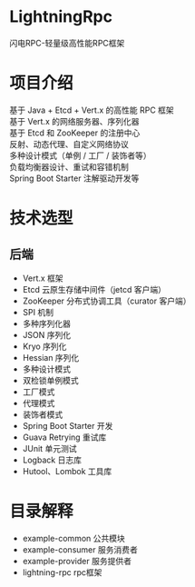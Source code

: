 # LightningRpc
闪电RPC-轻量级高性能RPC框架

# 项目介绍
基于 Java + Etcd + Vert.x 的高性能 RPC 框架  
基于 Vert.x 的网络服务器、序列化器  
基于 Etcd 和 ZooKeeper 的注册中心  
反射、动态代理、自定义网络协议  
多种设计模式（单例 / 工厂 / 装饰者等）  
负载均衡器设计、重试和容错机制  
Spring Boot Starter 注解驱动开发等  

# 技术选型
## 后端
* Vert.x 框架
* Etcd 云原生存储中间件（jetcd 客户端）
* ZooKeeper 分布式协调工具（curator 客户端）
* SPI 机制
* 多种序列化器
* JSON 序列化
* Kryo 序列化
* Hessian 序列化
* 多种设计模式
* 双检锁单例模式
* 工厂模式
* 代理模式
* 装饰者模式
* Spring Boot Starter 开发
* Guava Retrying 重试库
* JUnit 单元测试
* Logback 日志库
* Hutool、Lombok 工具库

# 目录解释
* example-common   公共模块
* example-consumer 服务消费者
* example-provider 服务提供者
* lightning-rpc    rpc框架
  
